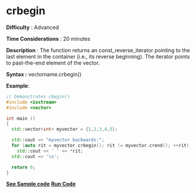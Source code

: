 # crbegin

**Difficulty** : Advanced

**Time Considerations** : 20 minutes

**Description** : The function returns an const_reverse_iterator pointing to the last element in the container (i.e., its reverse beginning). The iterator points to past-the-end element of the vector.

**Syntax :** vectorname.crbegin()

**Example**:
```cpp
// Demonstrates cbegin() 
#include <iostream>
#include <vector>

int main ()
{
  std::vector<int> myvector = {1,2,3,4,5};

  std::cout << "myvector backwards:";
  for (auto rit = myvector.crbegin(); rit != myvector.crend(); ++rit)
    std::cout << ' ' << *rit;
  std::cout << '\n';

  return 0;
}
```
**[See Sample code](../snippets/vector/crbegin.cpp)**
**[Run Code](https://rextester.com/HOY41620)**

